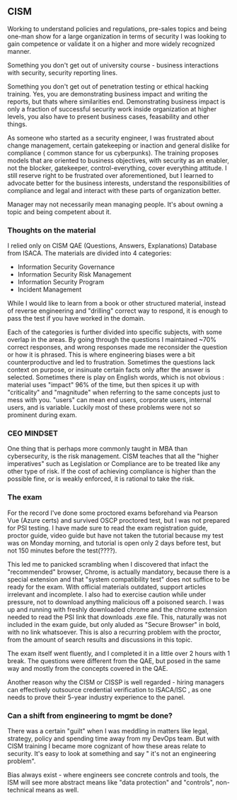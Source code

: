 ## CISM

Working to understand policies and regulations, pre-sales topics and being one-man show for a large organization in terms of security I was looking to gain competence 
or validate it on a higher and more widely recognized manner.

Something you don't get out of university course - business interactions with security, security reporting lines.

Something you don't get out of penetration testing or ethical hacking training. Yes, you are demonstrating business impact and writing the reports, but thats where similarities end.
Demonstrating business impact is only a fraction of successful security work inside organization at higher levels, you also have to present business cases, feasability and other things.

As someone who started as a security engineer, I was frustrated about change management, certain gatekeeping or inaction and general dislike for compliance ( common stance for us cyberpunks).
The training proposes models that are oriented to business objectives, with security as an enabler, not the blocker, gatekeeper, control-everything, cover everything attitude. 
I still reserve right to be frustrated over aforementioned, but I learned to advocate better for the business interests, understand the responsibilities of compliance and legal
and interact with these parts of organization better.

Manager may not necessarily mean managing people. It's about owning a topic and being competent about it. 

### Thoughts on the material

I relied only on CISM QAE (Questions, Answers, Explanations) Database from ISACA. The materials are divided into 4 categories:
* Information Security Governance
* Information Security Risk Management 
* Information Security Program 
* Incident Management

While I would like to learn from a book or other structured material, instead of reverse engineering and "drilling" correct way to respond, it is enough to pass the test if you have worked in the domain.
  
Each of the categories is further divided into specific subjects, with some overlap in the areas. By going through the questions I maintained ~70% correct responses, and wrong responses made me reconsider the question or how it is phrased. This is where engineering biases were a bit counterproductive and led to frustration. Sometimes the questions lack context on purpose, or insinuate certain facts only after the answer is selected. Sometimes there is play on English words, which is not obvious : material uses "impact" 96% of the time, but then spices it up with "criticality" and "magnitude" when referring to the same concepts just to mess with you. "users" can mean end users, corporate users, internal users, and is variable. 
Luckily most of these problems were not so prominent during exam. 

### CEO MINDSET

One thing that is perhaps more commonly taught in MBA than cybersecurity, is the risk management. CISM teaches that all the "higher imperatives" such as Legislation or Compliance are to be treated like any other type of risk. If the cost of achieving compliance is higher than the possible fine, or is weakly enforced, it is rational to take the risk. 


### The exam

For the record I've done some proctored exams beforehand via Pearson Vue (Azure certs) and survived OSCP proctored test, but I was not prepared for PSI testing. I have made sure to read the exam registration guide, proctor guide, video guide but have not taken the tutorial because my test was on Monday morning, and tutorial is open only 2 days before test, but not 150 minutes before the test(????). 

This led me to panicked scrambling when I discovered that infact the "recommended" browser, Chrome, is actually mandatory, because there is a special extension and that "system compatibility test" does not suffice to be ready for the exam. With official materials outdated, support articles irrelevant and incomplete. I also had to exercise caution while under pressure, not to download anything malicious off a poisoned search.
I was up and running with freshly downloaded chrome and the chrome extension needed to read the PSI link that downloads .exe file. This, naturally was not included in the exam guide, but only aluded as "Secure Browser" in bold, with no link whatsoever. This is also a recurring problem with the proctor, from the amount of search results and discussions in this topic.

The exam itself went fluently, and I completed it in a little over 2 hours with 1 break. The questions were different from the QAE, but posed in the same way and mostly from the concepts covered in the QAE.






Another reason why the CISM or CISSP is well regarded - hiring managers can effectively outsource credential verification to ISACA/ISC , as one needs to prove their 5-year industry experience to the panel.


### Can a shift from engineering to mgmt be done?

There was a certain "guilt" when I was meddling in matters like legal, strategy, policy and spending time away from my DevOps team. But with CISM training I became more cognizant of how these areas relate to security. It's easy to look at something
and say " it's not an engineering problem".

Bias always exist - where engineers see concrete controls and tools, the ISM will see more abstract means like "data protection" and "controls", non-technical means as well.
